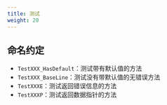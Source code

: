 ```yaml
---
title: 测试
weight: 20
---
```


## 命名约定

- `TestXXX_HasDefault`：测试带有默认值的方法
- `TestXXX_BaseLine`：测试没有带默认值的无错误方法
- `TestXXXE`：测试返回错误信息的方法
- `TestXXXP`：测试返回数据指针的方法

